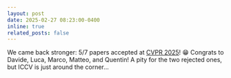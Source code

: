 ```yaml
---
layout: post
date: 2025-02-27 08:23:00-0400
inline: true
related_posts: false
---
```


We came back stronger: 5/7 papers accepted at <a href="https://cvpr.thecvf.com/">CVPR 2025</a>! 😁 Congrats to Davide, Luca, Marco, Matteo, and Quentin! A pity for the two rejected ones, but ICCV is just around the corner...
